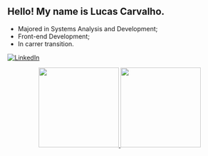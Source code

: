 ## Hello! My name is Lucas Carvalho.

-  Majored in Systems Analysis and Development;
-  Front-end Development;
-  In carrer transition.

[![LinkedIn](https://img.shields.io/badge/LinkedIn-0077B5?style=for-the-badge&logo=linkedin&logoColor=white)](https://www.linkedin.com/in/lucasalexandrecarvalho)

<div align="center">
  <a href="https://github.com/luccarvalho">
  <img height="180em" src="https://github-readme-stats.vercel.app/api?username=luccarvalho&show_icons=true&theme=dracula&include_all_commits=true&count_private=true"/>
  <img height="180em" src="https://github-readme-stats.vercel.app/api/top-langs/?username=luccarvalho&layout=compact&langs_count=7&theme=dracula"/>
</div>
